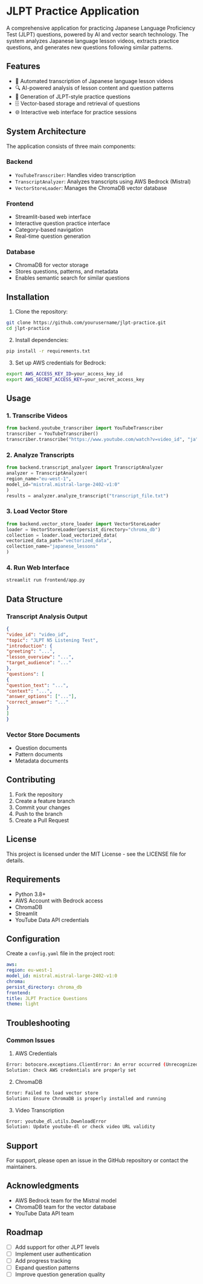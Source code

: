 # JLPT Practice Application

A comprehensive application for practicing Japanese Language Proficiency Test (JLPT) questions, powered by AI and vector search technology. The system analyzes Japanese language lesson videos, extracts practice questions, and generates new questions following similar patterns.

## Features

- 🎯 Automated transcription of Japanese language lesson videos
- 🔍 AI-powered analysis of lesson content and question patterns
- 📝 Generation of JLPT-style practice questions
- 🗄️ Vector-based storage and retrieval of questions
- 🌐 Interactive web interface for practice sessions

## System Architecture

The application consists of three main components:

### Backend

- `YouTubeTranscriber`: Handles video transcription
- `TranscriptAnalyzer`: Analyzes transcripts using AWS Bedrock (Mistral)
- `VectorStoreLoader`: Manages the ChromaDB vector database

### Frontend

- Streamlit-based web interface
- Interactive question practice interface
- Category-based navigation
- Real-time question generation

### Database

- ChromaDB for vector storage
- Stores questions, patterns, and metadata
- Enables semantic search for similar questions

## Installation

1. Clone the repository:

```bash
git clone https://github.com/yourusername/jlpt-practice.git
cd jlpt-practice
```


2. Install dependencies:

```bash
pip install -r requirements.txt
```

3. Set up AWS credentials for Bedrock:

```bash
export AWS_ACCESS_KEY_ID=your_access_key_id
export AWS_SECRET_ACCESS_KEY=your_secret_access_key
```

## Usage

### 1. Transcribe Videos

```python
from backend.youtube_transcriber import YouTubeTranscriber
transcriber = YouTubeTranscriber()
transcriber.transcribe("https://www.youtube.com/watch?v=video_id", "ja")
```

### 2. Analyze Transcripts

```python
from backend.transcript_analyzer import TranscriptAnalyzer
analyzer = TranscriptAnalyzer(
region_name="eu-west-1",
model_id="mistral.mistral-large-2402-v1:0"
)
results = analyzer.analyze_transcript("transcript_file.txt")
```

### 3. Load Vector Store

```python
from backend.vector_store_loader import VectorStoreLoader
loader = VectorStoreLoader(persist_directory="chroma_db")
collection = loader.load_vectorized_data(
vectorized_data_path="vectorized_data",
collection_name="japanese_lessons"
)
```

### 4. Run Web Interface

```bash
streamlit run frontend/app.py
```

## Data Structure

### Transcript Analysis Output

```json
{
"video_id": "video_id",
"topic": "JLPT N5 Listening Test",
"introduction": {
"greeting": "...",
"lesson_overview": "...",
"target_audience": "..."
},
"questions": [
{
"question_text": "...",
"context": "...",
"answer_options": ["..."],
"correct_answer": "..."
}
]
}
```


### Vector Store Documents

- Question documents
- Pattern documents
- Metadata documents

## Contributing

1. Fork the repository
2. Create a feature branch
3. Commit your changes
4. Push to the branch
5. Create a Pull Request

## License

This project is licensed under the MIT License - see the LICENSE file for details.

## Requirements

- Python 3.8+
- AWS Account with Bedrock access
- ChromaDB
- Streamlit
- YouTube Data API credentials

## Configuration

Create a `config.yaml` file in the project root:


```yaml
aws:
region: eu-west-1
model_id: mistral.mistral-large-2402-v1:0
chroma:
persist_directory: chroma_db
frontend:
title: JLPT Practice Questions
theme: light
```

## Troubleshooting

### Common Issues

1. AWS Credentials
```bash
Error: botocore.exceptions.ClientError: An error occurred (UnrecognizedClientException)
Solution: Check AWS credentials are properly set
```

2. ChromaDB
```bash
Error: Failed to load vector store
Solution: Ensure ChromaDB is properly installed and running
```
3. Video Transcription
```bash
Error: youtube_dl.utils.DownloadError
Solution: Update youtube-dl or check video URL validity
```

## Support

For support, please open an issue in the GitHub repository or contact the maintainers.

## Acknowledgments

- AWS Bedrock team for the Mistral model
- ChromaDB team for the vector database
- YouTube Data API team

## Roadmap

- [ ] Add support for other JLPT levels
- [ ] Implement user authentication
- [ ] Add progress tracking
- [ ] Expand question patterns
- [ ] Improve question generation quality